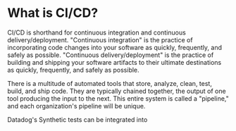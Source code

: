 What is CI/CD?
===
CI/CD is shorthand for continuous integration and continuous delivery/deployment. "Continuous integration" is the practice of incorporating code changes into your software as quickly, frequently, and safely as possible. "Continuous delivery/deployment" is the practice of building and shipping your software artifacts to their ultimate destinations as quickly, frequently, and safely as possible. 

There is a multitude of automated tools that store, analyze, clean, test, build, and ship code. They are typically chained together, the output of one tool producing the input to the next. This entire system is called a "pipeline," and each organization's pipeline will be unique. 

Datadog's Synthetic tests can be integrated into 
